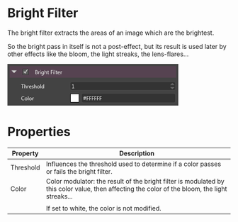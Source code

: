 # Bright Filter

The bright filter extracts the areas of an image which are the brightest. 

So the bright pass in itself is not a post-effect, but its result is used later by other effects like the bloom, the light streaks, the lens-flares...

![images/bright-filter-1.png](images/bright-filter-1.png) 

# Properties

| Property  | Description                                                                                                                                    |
| --------- | ---------------------------------------------------------------------------------------------------------------------------------------------- |
| Threshold | Influences the threshold used to determine if a color passes or fails the bright filter.                                                       |
| Color     | Color modulator: the result of the bright filter is modulated by this color value, then affecting the color of the bloom, the light streaks... |
|           |                                                                                                                                                |
|           | If set to white, the color is not modified.                                                                                                    |


